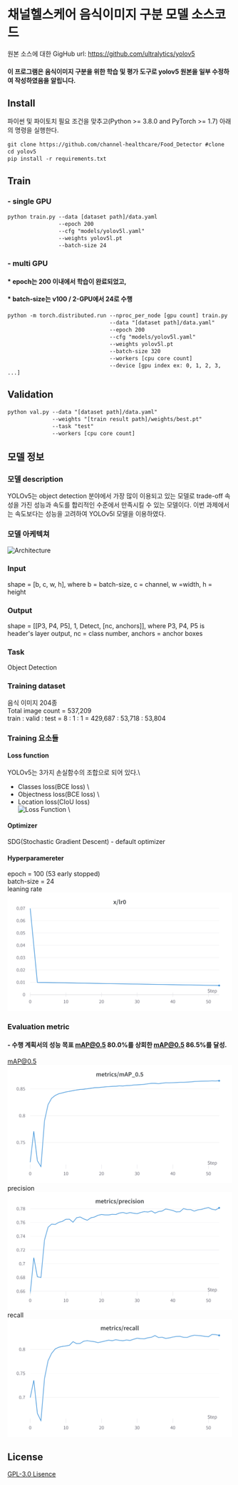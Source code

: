 채널헬스케어 음식이미지 구분 모델 소스코드
======

원본 소스에 대한 GigHub url:
https://github.com/ultralytics/yolov5

#### 이 프로그램은 음식이미지 구분을 위한 학습 및 평가 도구로 yolov5 원본을 일부 수정하여 작성하였음을 알립니다.

## Install
파이썬 및 파이토치 필요 조건을 맞추고(Python >= 3.8.0 and PyTorch >= 1.7) 아래의 명령을 실행한다.
```
git clone https://github.com/channel-healthcare/Food_Detector #clone
cd yolov5
pip install -r requirements.txt
```
## Train
### - single GPU
```
python train.py --data [dataset path]/data.yaml 
                --epoch 200
                --cfg "models/yolov5l.yaml"
                --weights yolov5l.pt
                --batch-size 24
```
### - multi GPU
#### * epoch는 200 이내에서 학습이 완료되었고, 
#### * batch-size는 v100 / 2-GPU에서 24로 수행

```
python -m torch.distributed.run --nproc_per_node [gpu count] train.py 
                                --data "[dataset path]/data.yaml" 
                                --epoch 200 
                                --cfg "models/yolov5l.yaml"
                                --weights yolov5l.pt
                                --batch-size 320 
                                --workers [cpu core count]  
                                --device [gpu index ex: 0, 1, 2, 3, ...]
```
## Validation
```buildoutcfg
python val.py --data "[dataset path]/data.yaml"
              --weights "[train result path]/weights/best.pt" 
              --task "test" 
              --workers [cpu core count]
```

## 모델 정보
### 모델 description
YOLOv5는 object detection 분야에서 가장 많이 이용되고 있는 모델로 trade-off 속성을 가진 성능과 속도를 합리적인 수준에서 만족시킬 수 있는 모델이다. 이번 과제에서는 속도보다는 성능을 고려하여 YOLOv5l 모델을 이용하였다.
### 모델 아케텍쳐
![Architecture](https://user-images.githubusercontent.com/31005897/172404576-c260dcf9-76bb-4bc8-b6a9-f2d987792583.png)
### Input
shape = [b, c, w, h], where b = batch-size, c = channel, w =width, h = height  
### Output
shape = [[P3, P4, P5], 1, Detect, [nc, anchors]], where P3, P4, P5 is header's layer output, nc = class number, anchors = anchor boxes 
### Task
Object Detection
### Training dataset
음식 이미지 204종 \
Total image count = 537,209\
train : valid : test = 8 : 1 : 1 = 429,687 : 53,718 : 53,804

### Training 요소들
#### Loss function
YOLOv5는 3가지 손실함수의 조합으로 되어 있다.\
- Classes loss(BCE loss) \
- Objectness loss(BCE loss) \
- Location loss(CIoU loss)\
![Loss Function](https://camo.githubusercontent.com/af2d80e8094c28221f1d2b7bdf11e231c5927102c3323dd2c572cb2561c51aeb/68747470733a2f2f6c617465782e636f6465636f67732e636f6d2f7376672e696d6167653f4c6f73733d2535436c616d6264615f314c5f253742636c732537442b2535436c616d6264615f324c5f2537426f626a2537442b2535436c616d6264615f334c5f2537426c6f63253744) \
#### Optimizer
SDG(Stochastic Gradient Descent) - default optimizer
#### Hyperparamereter
epoch = 100 (53 early stopped)\
batch-size = 24 \
leaning rate 
![learning rate](./data/images/lr01.png)
 
### Evaluation metric
#### - 수행 계획서의 성능 목표 mAP@0.5 80.0%를 상회한 mAP@0.5 86.5%를 달성. 
mAP@0.5
![map50](.\data\images\mAP50.png)
precision
![precision](.\data\images\precision.png)
recall
![recall](.\data\images\recall.png)
## License
[GPL-3.0 Lisence](https://github.com/ultralytics/yolov5/blob/master/LICENSE)